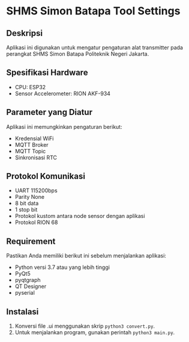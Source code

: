 # SHMS Simon Batapa Tool Settings

## Deskripsi
Aplikasi ini digunakan untuk mengatur pengaturan alat transmitter pada perangkat SHMS Simon Batapa Politeknik Negeri Jakarta.

## Spesifikasi Hardware
- CPU: ESP32
- Sensor Accelerometer: RION AKF-934

## Parameter yang Diatur
Aplikasi ini memungkinkan pengaturan berikut:
- Kredensial WiFi
- MQTT Broker
- MQTT Topic
- Sinkronisasi RTC

## Protokol Komunikasi
- UART 115200bps
- Parity None
- 8 bit data
- 1 stop bit
- Protokol kustom antara node sensor dengan aplikasi
- Protokol RION 68

## Requirement
Pastikan Anda memiliki berikut ini sebelum menjalankan aplikasi:
- Python versi 3.7 atau yang lebih tinggi
- PyQt5
- pyqtgraph
- QT Designer
- pyserial

## Instalasi
1. Konversi file .ui menggunakan skrip `python3 convert.py`.
2. Untuk menjalankan program, gunakan perintah `python3 main.py`.
